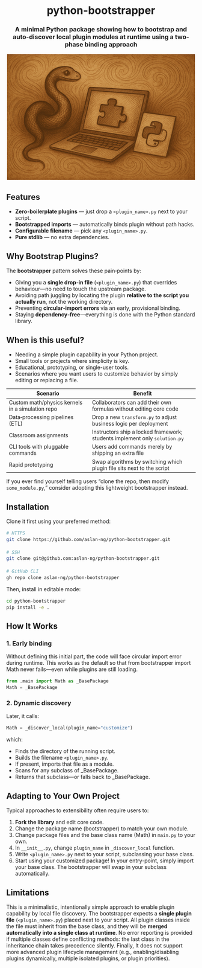 <h1 align="center">
    python-bootstrapper
</h1>

<h3 align="center">
    A minimal Python package showing how to bootstrap and auto-discover local plugin modules at runtime using a two-phase binding approach
</h3>

<div align="center">
    <img src="https://raw.githubusercontent.com/aslan-ng/python-bootstrapper/refs/heads/main/assets/bootstrap-1.png" alt="python-bootstrapper" width="500">
</div>

## Features

- **Zero-boilerplate plugins** — just drop a `<plugin_name>.py` next to your script.
- **Bootstrapped imports** — automatically binds plugin without path hacks.
- **Configurable filename** — pick any `<plugin_name>.py`.
- **Pure stdlib** — no extra dependencies.

## Why Bootstrap Plugins?

The **bootstrapper** pattern solves these pain‑points by:

* Giving you a **single drop‑in file** (`<plugin_name>.py`) that overrides behaviour—no need to touch the upstream package.
* Avoiding path juggling by locating the plugin **relative to the script you actually run**, not the working directory.
* Preventing **circular‑import errors** via an early, provisional binding.
* Staying **dependency‑free**—everything is done with the Python standard library.

## When is this useful?

- Needing a simple plugin capability in your Python project.
- Small tools or projects where simplicity is key.
- Educational, prototyping, or single-user tools.
- Scenarios where you want users to customize behavior by simply editing or replacing a file.

| Scenario | Benefit |
|----------|---------|
| Custom math/physics kernels in a simulation repo | Collaborators can add their own formulas without editing core code |
| Data‑processing pipelines (ETL) | Drop a new `transform.py` to adjust business logic per deployment |
| Classroom assignments | Instructors ship a locked framework; students implement only `solution.py` |
| CLI tools with pluggable commands | Users add commands merely by shipping an extra file |
| Rapid prototyping | Swap algorithms by switching which plugin file sits next to the script |

If you ever find yourself telling users “clone the repo, then modify `some_module.py`,” consider adopting this lightweight bootstrapper instead.

## Installation

Clone it first using your preferred method:

```bash
# HTTPS
git clone https://github.com/aslan-ng/python-bootstrapper.git

# SSH
git clone git@github.com:aslan-ng/python-bootstrapper.git

# GitHub CLI
gh repo clone aslan-ng/python-bootstrapper
```

Then, install in editable mode:
```bash
cd python-bootstrapper
pip install -e .
```

## How It Works

### 1. Early binding
Without defining this initial part, the code will face circular import error during runtime. This works as the default so that from bootstrapper import Math never fails—even while plugins are still loading.

```python
from .main import Math as _BasePackage
Math = _BasePackage
```

### 2. Dynamic discovery

Later, it calls:

```python
Math = _discover_local(plugin_name="customize")
```

which:
* Finds the directory of the running script.
* Builds the filename `<plugin_name>.py`.
* If present, imports that file as a module.
* Scans for any subclass of _BasePackage.
* Returns that subclass—or falls back to _BasePackage.


## Adapting to Your Own Project

Typical approaches to extensibility often require users to:

1. **Fork the library** and edit core code.
2. Change the package name (bootstrapper) to match your own module.
3. Change package files and the base class name (Math) in `main.py` to your own.
4. In `__init__.py`, change `plugin_name` in `_discover_local` function.
5. Write `<plugin_name>.py` next to your script, subclassing your base class.
6. Start using your customized package! In your entry-point, simply import your base class. The bootstrapper will swap in your subclass automatically.

## Limitations
This is a minimalistic, intentionally simple approach to enable plugin capability by local file discovery. The bootstrapper expects a **single plugin file** (`<plugin_name>.py`) placed next to your script. All plugin classes inside the file must inherit from the base class, and they will be **merged automatically into a single class at runtime**. No error reporting is provided if multiple classes define conflicting methods: the last class in the inheritance chain takes precedence silently. Finally, It does not support more advanced plugin lifecycle management (e.g., enabling/disabling plugins dynamically, multiple isolated plugins, or plugin priorities).